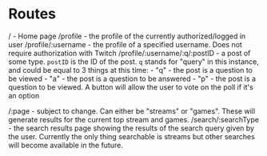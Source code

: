 # Routes

<Route path="/search/:searchtype" page="search" component={SearchPage}>
</Route>

/ - Home page
/profile - the profile of the currently authorized/logged in user
/profile/:username - the profile of a specified username. Does not require authorization with Twitch
/profile/:username/:q/:postID - a post of some type. `postID` is the ID of the post. `q` stands for "query" in this instance, and could be equal to 3 things at this time:
    - "q" - the post is a question to be viewed
    - "a" - the post is a question to be answered
    - "p" - the post is a question to be viewed. A button will allow the user to vote on the poll if it's an option

/:page - subject to change. Can either be "streams" or "games". These will generate results for the current top stream and games.
/search/:searchType - the search results page showing the results of the search query given by the user. Currently the only thing searchable is streams but other searches will become available in the future.
